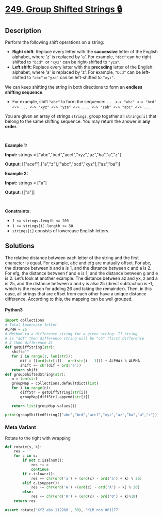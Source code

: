 # [249. Group Shifted Strings 🔒](https://leetcode.com/problems/group-shifted-strings)

## Description

<!-- description:start -->

<p>Perform the following shift operations on a string:</p>

<ul>
	<li><strong>Right shift</strong>: Replace every letter with the <strong>successive</strong> letter of the English alphabet, where &#39;z&#39; is replaced by &#39;a&#39;. For example, <code>&quot;abc&quot;</code> can be right-shifted to <code>&quot;bcd&quot; </code>or <code>&quot;xyz&quot;</code> can be right-shifted to <code>&quot;yza&quot;</code>.</li>
	<li><strong>Left shift</strong>: Replace every letter with the <strong>preceding</strong> letter of the English alphabet, where &#39;a&#39; is replaced by &#39;z&#39;. For example, <code>&quot;bcd&quot;</code> can be left-shifted to <code>&quot;abc&quot;<font face="Times New Roman"> or </font></code><code>&quot;yza&quot;</code> can be left-shifted to <code>&quot;xyz&quot;</code>.</li>
</ul>

<p>We can keep shifting the string in both directions to form an <strong>endless</strong> <strong>shifting sequence</strong>.</p>

<ul>
	<li>For example, shift <code>&quot;abc&quot;</code> to form the sequence: <code>... &lt;-&gt; &quot;abc&quot; &lt;-&gt; &quot;bcd&quot; &lt;-&gt; ... &lt;-&gt; &quot;xyz&quot; &lt;-&gt; &quot;yza&quot; &lt;-&gt; ...</code>.<code> &lt;-&gt; &quot;zab&quot; &lt;-&gt; &quot;abc&quot; &lt;-&gt; ...</code></li>
</ul>

<p>You are given an array of strings <code>strings</code>, group together all <code>strings[i]</code> that belong to the same shifting sequence. You may return the answer in <strong>any order</strong>.</p>

<p>&nbsp;</p>
<p><strong class="example">Example 1:</strong></p>

<div class="example-block">
<p><strong>Input:</strong> <span class="example-io">strings = [&quot;abc&quot;,&quot;bcd&quot;,&quot;acef&quot;,&quot;xyz&quot;,&quot;az&quot;,&quot;ba&quot;,&quot;a&quot;,&quot;z&quot;]</span></p>

<p><strong>Output:</strong> <span class="example-io">[[&quot;acef&quot;],[&quot;a&quot;,&quot;z&quot;],[&quot;abc&quot;,&quot;bcd&quot;,&quot;xyz&quot;],[&quot;az&quot;,&quot;ba&quot;]]</span></p>
</div>

<p><strong class="example">Example 2:</strong></p>

<div class="example-block">
<p><strong>Input:</strong> <span class="example-io">strings = [&quot;a&quot;]</span></p>

<p><strong>Output:</strong> <span class="example-io">[[&quot;a&quot;]]</span></p>
</div>

<p>&nbsp;</p>
<p><strong>Constraints:</strong></p>

<ul>
	<li><code>1 &lt;= strings.length &lt;= 200</code></li>
	<li><code>1 &lt;= strings[i].length &lt;= 50</code></li>
	<li><code>strings[i]</code> consists of lowercase English letters.</li>
</ul>

<!-- description:end -->

## Solutions

<!-- solution:start -->

The relative distance between each letter of the string and the first character is equal.
For example, abc and efg are mutually offset. For abc, the distance between b and a is 1, and the distance between c and a is 2. For efg, the distance between f and e is 1, and the distance between g and e is 2.
Let’s look at another example. The distance between az and yx, z and a is 25, and the distance between x and y is also 25 (direct subtraction is -1, which is the reason for adding 26 and taking the remainder).
Then, in this case, all strings that are offset from each other have a unique distance difference. According to this, the mapping can be well grouped.

<!-- tabs:start -->

#### Python3

```python
import collections
# Total lowercase letter
ALPHA = 26
# Method to a difference string for a given string. If string
# is "adf" then difference string will be "cb" (first difference
# 3 then difference 2)
def getDiffString(str):
   shift=""
   for i in range(1, len(str)):
       dif = ((ord(str[i]) - ord(str[i - 1])) + ALPHA) % ALPHA
       shift += chr(dif + ord('a'))
   return shift
def groupShiftedString(str):
   n = len(str)
   groupMap = collections.defaultdict(list)
   for i in range(n):
       diffStr = getDiffString(str[i])
       groupMap[diffStr].append(str[i])
  
   return list(groupMap.values())
   
print(groupShiftedString(["abc","bcd","acef","xyz","az","ba","a","z"]))
```

### Meta Variant
Rotate to the right with wrapping
```python
def rotate(s, k):
    res = ''
    for c in s:
        if not c.isalnum():
            res += c
            continue
        if c.islower():
            res += chr(ord('a') + (ord(c) - ord('a') + k) % 26)
        elif c.isupper():
            res += chr(ord('A') +(ord(c) - ord('A') + k) % 26)
        else:
            res += chr(ord('0') + (ord(c) - ord('0') + k)%10)
    return res
    
assert rotate('XYZ_abo_112288', 39), 'KLM_nob_001177'
```
